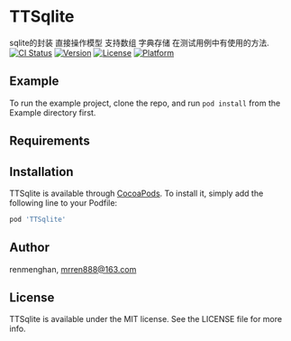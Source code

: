 # TTSqlite
sqlite的封装  直接操作模型 支持数组 字典存储 在测试用例中有使用的方法.
[![CI Status](http://img.shields.io/travis/renmenghan/TTSqlite.svg?style=flat)](https://travis-ci.org/renmenghan/TTSqlite)
[![Version](https://img.shields.io/cocoapods/v/TTSqlite.svg?style=flat)](http://cocoapods.org/pods/TTSqlite)
[![License](https://img.shields.io/cocoapods/l/TTSqlite.svg?style=flat)](http://cocoapods.org/pods/TTSqlite)
[![Platform](https://img.shields.io/cocoapods/p/TTSqlite.svg?style=flat)](http://cocoapods.org/pods/TTSqlite)

## Example

To run the example project, clone the repo, and run `pod install` from the Example directory first.

## Requirements

## Installation

TTSqlite is available through [CocoaPods](http://cocoapods.org). To install
it, simply add the following line to your Podfile:

```ruby
pod 'TTSqlite'
```

## Author

renmenghan, mrren888@163.com

## License

TTSqlite is available under the MIT license. See the LICENSE file for more info.

